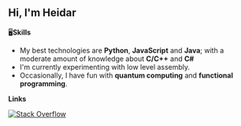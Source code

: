 <h2>Hi, I'm Heidar </h2>

🖥️**Skills**
- My best technologies are **Python**, **JavaScript** and **Java**; with a moderate amount of knowledge about **C/C++** and **C#**
- I'm currently experimenting with low level assembly.
- Occasionally, I have fun with **quantum computing** and **functional programming**.

**Links**

[![Stack Overflow](https://img.shields.io/badge/-Stack_Overflow-black?style=for-the-badge&logo=stack-overflow&logoColor=white)](https://stackoverflow.com/users/15376837 "Stack Overflow")

<!--
**Heidar-An/Heidar-An** is a ✨ _special_ ✨ repository because its `README.md` (this file) appears on your GitHub profile.

Here are some ideas to get you started:

- 🔭 I’m currently working on ...
- 🌱 I’m currently learning ...
- 👯 I’m looking to collaborate on ...
- 🤔 I’m looking for help with ...
- 💬 Ask me about ...
- 📫 How to reach me: ...
- 😄 Pronouns: ...
- ⚡ Fun fact: ...
-->
